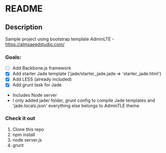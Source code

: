 README
============

## Description
Sample project using bootstrap template AdminLTE - https://almsaeedstudio.com/

### Goals:
- [ ] Add Backbone.js framework
- [x] Add starter Jade template ('jade/starter_jade.jade => 'starter_jade.html')
- [x] Add LESS (already included)
- [x] Add grunt task for Jade

* Includes Node server
* I only added jade/ folder, grunt config to compile Jade templates and 'jade.locals.json' everything else belongs to AdminTLE theme

### Check it out
1. Clone this repo
2. npm install
3. node server.js
4. grunt